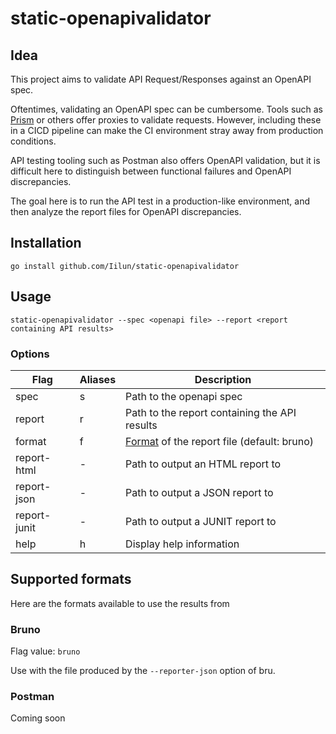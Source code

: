 # static-openapivalidator

## Idea

This project aims to validate API Request/Responses against an OpenAPI spec.

Oftentimes, validating an OpenAPI spec can be cumbersome. Tools such as [Prism](https://docs.stoplight.io/docs/prism) or others offer proxies to validate requests. However, including these in a CICD pipeline can make the CI environment stray away from production conditions.

API testing tooling such as Postman also offers OpenAPI validation, but it is difficult here to distinguish between functional failures and OpenAPI discrepancies. 

The goal here is to run the API test in a production-like environment, and then analyze the report files for OpenAPI discrepancies.

## Installation

```
go install github.com/Iilun/static-openapivalidator
```

## Usage

```
static-openapivalidator --spec <openapi file> --report <report containing API results>
```

### Options

| Flag         | Aliases | Description                                                      |
|--------------|---------|------------------------------------------------------------------|
| spec         | s       | Path to the openapi spec                                         |
| report       | r       | Path to the report containing the API results                    |
| format       | f       | [Format](#supported-formats) of the report file (default: bruno) |
| report-html  | -       | Path to output an HTML report to                                 |
| report-json  | -       | Path to output a JSON report to                                  |
| report-junit | -       | Path to output a JUNIT report to                                 |
| help         | h       | Display help information                                         |



## Supported formats

Here are the formats available to use the results from

### Bruno

Flag value: `bruno`

Use with the file produced by the `--reporter-json` option of bru.

### Postman

Coming soon